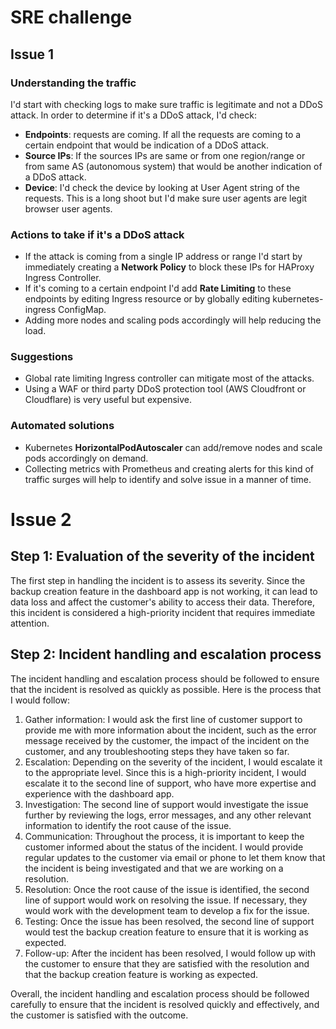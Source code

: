 # SRE challenge

## Issue 1

### Understanding the traffic

I'd start with checking logs to make sure traffic is legitimate and not a DDoS
attack. In order to determine if it's a DDoS attack, I'd check:

* **Endpoints**: requests are coming. If all the requests are coming to a
    certain endpoint that would be indication of a DDoS attack.
* **Source IPs**: If the sources IPs are same or from one region/range or from
    same AS (autonomous system) that would be another indication of a DDoS
    attack.
* **Device**: I'd check the device by looking at User Agent string of the
    requests. This is a long shoot but I'd make sure user agents are legit
    browser user agents.


### Actions to take if it's a DDoS attack

* If the attack is coming from a single IP address or range I'd start by
  immediately creating a  **Network Policy** to block these IPs for
  HAProxy Ingress Controller.
* If it's coming to a certain endpoint I'd add **Rate Limiting** to these
  endpoints by editing Ingress resource or by globally editing kubernetes-ingress
  ConfigMap.
* Adding more nodes and scaling pods accordingly will help reducing the load.


### Suggestions

* Global rate limiting Ingress controller can mitigate most of the attacks.
* Using a WAF or third party DDoS protection tool
    (AWS Cloudfront or Cloudflare) is very useful but expensive.


### Automated solutions

* Kubernetes **HorizontalPodAutoscaler** can add/remove nodes and scale pods
    accordingly on demand.
* Collecting metrics with Prometheus and creating alerts for this kind of traffic
    surges will help to identify and solve issue in a manner of time.


# Issue 2

## Step 1: Evaluation of the severity of the incident

The first step in handling the incident is to assess its severity. Since the
backup creation feature in the dashboard app is not working, it can lead to
data loss and affect the customer's ability to access their data. Therefore,
this incident is considered a high-priority incident that requires immediate
attention.

## Step 2: Incident handling and escalation process

The incident handling and escalation process should be followed to ensure that
the incident is resolved as quickly as possible. Here is the process that I
would follow:

1. Gather information: I would ask the first line of customer support to
    provide me with more information about the incident, such as the error
    message received by the customer, the impact of the incident on the customer,
    and any troubleshooting steps they have taken so far.
2. Escalation: Depending on the severity of the incident, I would escalate it
    to the appropriate level. Since this is a high-priority incident, I would
    escalate it to the second line of support, who have more expertise and
    experience with the dashboard app.
3. Investigation: The second line of support would investigate the issue
    further by reviewing the logs, error messages, and any other relevant
    information to identify the root cause of the issue.
4. Communication: Throughout the process, it is important to keep the customer
    informed about the status of the incident. I would provide regular updates
    to the customer via email or phone to let them know that the incident is being
    investigated and that we are working on a resolution.
5. Resolution: Once the root cause of the issue is identified, the second line
    of support would work on resolving the issue. If necessary, they would work
    with the development team to develop a fix for the issue.
6. Testing: Once the issue has been resolved, the second line of support would
    test the backup creation feature to ensure that it is working as expected.
7. Follow-up: After the incident has been resolved, I would follow up with the
    customer to ensure that they are satisfied with the resolution and that the
    backup creation feature is working as expected.

Overall, the incident handling and escalation process should be followed
carefully to ensure that the incident is resolved quickly and effectively, and
the customer is satisfied with the outcome.
